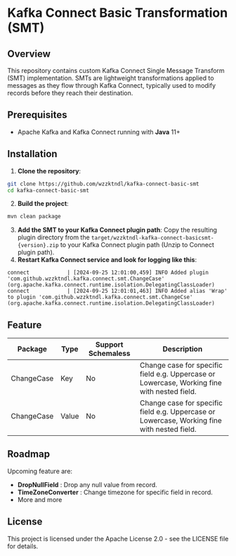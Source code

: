 # Kafka Connect Basic Transformation (SMT)

## Overview
This repository contains custom Kafka Connect Single Message Transform (SMT) implementation. SMTs are lightweight transformations applied to messages as they flow through Kafka Connect, typically used to modify records before they reach their destination.

## Prerequisites
* Apache Kafka and Kafka Connect running with **Java** 11+

## Installation
1. **Clone the repository**:
```bash
git clone https://github.com/wzzktndl/kafka-connect-basic-smt
cd kafka-connect-basic-smt
```
2. **Build the project**:
```bash
mvn clean package
```
3. **Add the SMT to your Kafka Connect plugin path**:
   Copy the resulting plugin directory from the `target/wzzktndl-kafka-connect-basicsmt-{version}.zip` to your Kafka Connect plugin path (Unzip to Connect plugin path). 
4. **Restart Kafka Connect service and look for logging like this**:
```shell
connect            | [2024-09-25 12:01:00,459] INFO Added plugin 'com.github.wzzktndl.kafka.connect.smt.ChangeCase' (org.apache.kafka.connect.runtime.isolation.DelegatingClassLoader)
connect            | [2024-09-25 12:01:01,463] INFO Added alias 'Wrap' to plugin 'com.github.wzzktndl.kafka.connect.smt.ChangeCse' (org.apache.kafka.connect.runtime.isolation.DelegatingClassLoader)
```

## Feature
| **Package** | **Type** | **Support Schemaless** | **Description**                                                                             |
|-------------|----------|------------------------|---------------------------------------------------------------------------------------------|
| ChangeCase  | Key      | No                     | Change case for specific field e.g. Uppercase or Lowercase, Working fine with nested field. |
| ChangeCase  | Value    | No                     | Change case for specific field e.g. Uppercase or Lowercase, Working fine with nested field.                                                    |

## Roadmap
Upcoming feature are:
* **DropNullField** : Drop any null value from record.
* **TimeZoneConverter** : Change timezone for specific field in record.
* More and more

## License
This project is licensed under the Apache License 2.0 - see the LICENSE file for details.

